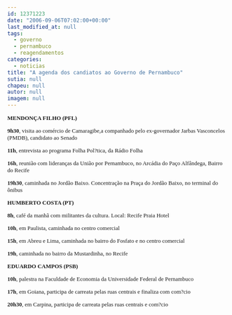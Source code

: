 ```yaml
---
id: 12371223
date: "2006-09-06T07:02:00+00:00"
last_modified_at: null
tags:
  - governo
  - pernambuco
  - reagendamentos
categories:
  - noticias
title: "A agenda dos candiatos ao Governo de Pernambuco"
sutia: null
chapeu: null
autor: null
imagem: null
---
```

<p><B><FONT size=2></p>
<p><P><FONT face=Verdana>MENDONÇA FILHO (PFL)</FONT></P></p>
<p><P><FONT face=Verdana>9h30</FONT></B><FONT face=Verdana>, visita ao comércio de Camaragibe,a companhado pelo ex-governador Jarbas Vasconcelos (PMDB), candidato ao Senado</FONT></P><B></p>
<p><P><FONT face=Verdana>11h</FONT></B><FONT face=Verdana>, entrevista ao programa Folha Pol?tica, da Rádio Folha </FONT></P><B></p>
<p><P><FONT face=Verdana>16h</FONT></B><FONT face=Verdana>, reunião com lideranças da União por Pernambuco, no Arcádia do Paço Alfândega, Bairro do Recife </FONT></P><B></p>
<p><P><FONT face=Verdana>19h30</FONT></B><FONT face=Verdana>, caminhada no Jordão Baixo. Concentração na Praça do Jordão Baixo, no terminal do ônibus </FONT></P><B></p>
<p><P><FONT face=Verdana>HUMBERTO COSTA (PT)</FONT></P></p>
<p><P><FONT face=Verdana>8h</FONT></B><FONT face=Verdana>, café da manhã com militantes da cultura. Local: Recife Praia Hotel </FONT></P><B></p>
<p><P><FONT face=Verdana>10h</FONT></B><FONT face=Verdana>, em Paulista, caminhada no centro comercial </FONT></P><B></p>
<p><P><FONT face=Verdana>15h</FONT></B><FONT face=Verdana>, em Abreu e Lima, caminhada no bairro do Fosfato e no centro comercial </FONT></P><B></p>
<p><P><FONT face=Verdana>19h</FONT></B><FONT face=Verdana>, caminhada no bairro da Mustardinha, no Recife</FONT></P></p>
<p><P><B><FONT face=Verdana>EDUARDO CAMPOS (PSB)</FONT></P></p>
<p><P><FONT face=Verdana>10h</FONT></B><FONT face=Verdana>, palestra na Faculdade de Economia da Universidade Federal de Pernambuco </FONT></P><B></p>
<p><P><FONT face=Verdana>17h</FONT></B><FONT face=Verdana>, em Goiana, participa de carreata pelas ruas centrais e finaliza com com?cio</FONT></P><B></p>
<p><P><FONT face=Verdana>20h30</FONT></B><FONT face=Verdana>, em Carpina, participa de carreata pelas ruas centrais e com?cio</FONT></P></FONT> </p>
